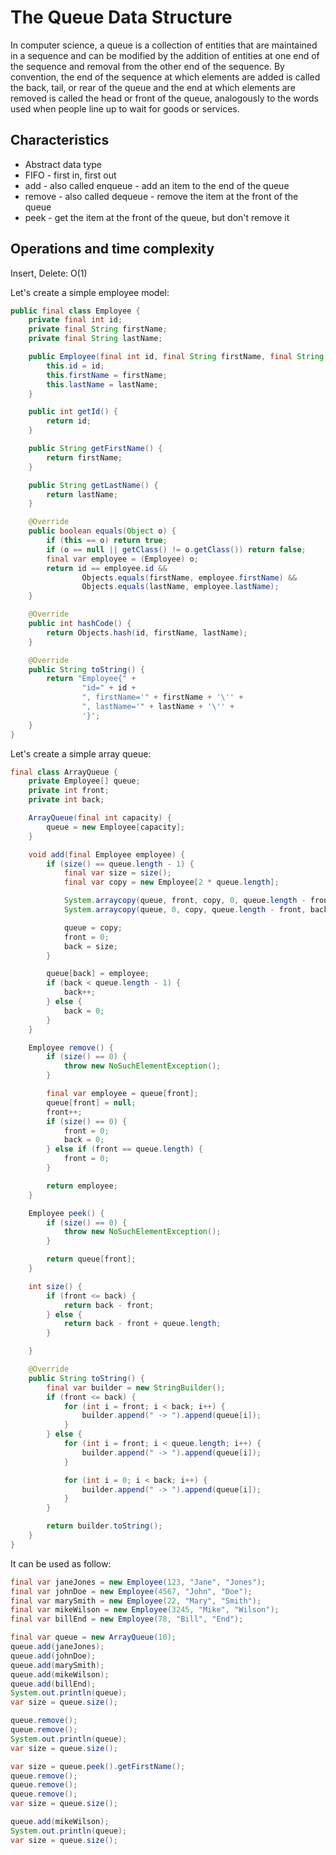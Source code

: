 # The Queue Data Structure

In computer science, a queue is a collection of entities that are maintained in a sequence and can be modified by 
the addition of entities at one end of the sequence and removal from the other end of the sequence. By convention, 
the end of the sequence at which elements are added is called the back, tail, or rear of the queue and the end at 
which elements are removed is called the head or front of the queue, analogously to the words used when people line up 
to wait for goods or services.

## Characteristics

- Abstract data type
- FIFO - first in, first out
- add - also called enqueue - add an item to the end of the queue
- remove - also called dequeue - remove the item at the front of the queue
- peek - get the item at the front of the queue, but don't remove it

## Operations and time complexity

Insert, Delete: O(1)

Let's create a simple employee model:

```java
public final class Employee {
    private final int id;
    private final String firstName;
    private final String lastName;

    public Employee(final int id, final String firstName, final String lastName) {
        this.id = id;
        this.firstName = firstName;
        this.lastName = lastName;
    }

    public int getId() {
        return id;
    }

    public String getFirstName() {
        return firstName;
    }

    public String getLastName() {
        return lastName;
    }

    @Override
    public boolean equals(Object o) {
        if (this == o) return true;
        if (o == null || getClass() != o.getClass()) return false;
        final var employee = (Employee) o;
        return id == employee.id &&
                Objects.equals(firstName, employee.firstName) &&
                Objects.equals(lastName, employee.lastName);
    }

    @Override
    public int hashCode() {
        return Objects.hash(id, firstName, lastName);
    }

    @Override
    public String toString() {
        return "Employee{" +
                "id=" + id +
                ", firstName='" + firstName + '\'' +
                ", lastName='" + lastName + '\'' +
                '}';
    }
}
```

Let's create a simple array queue:

```java
final class ArrayQueue {
    private Employee[] queue;
    private int front;
    private int back;

    ArrayQueue(final int capacity) {
        queue = new Employee[capacity];
    }

    void add(final Employee employee) {
        if (size() == queue.length - 1) {
            final var size = size();
            final var copy = new Employee[2 * queue.length];

            System.arraycopy(queue, front, copy, 0, queue.length - front);
            System.arraycopy(queue, 0, copy, queue.length - front, back);

            queue = copy;
            front = 0;
            back = size;
        }

        queue[back] = employee;
        if (back < queue.length - 1) {
            back++;
        } else {
            back = 0;
        }
    }

    Employee remove() {
        if (size() == 0) {
            throw new NoSuchElementException();
        }

        final var employee = queue[front];
        queue[front] = null;
        front++;
        if (size() == 0) {
            front = 0;
            back = 0;
        } else if (front == queue.length) {
            front = 0;
        }

        return employee;
    }

    Employee peek() {
        if (size() == 0) {
            throw new NoSuchElementException();
        }

        return queue[front];
    }

    int size() {
        if (front <= back) {
            return back - front;
        } else {
            return back - front + queue.length;
        }

    }

    @Override
    public String toString() {
        final var builder = new StringBuilder();
        if (front <= back) {
            for (int i = front; i < back; i++) {
                builder.append(" -> ").append(queue[i]);
            }
        } else {
            for (int i = front; i < queue.length; i++) {
                builder.append(" -> ").append(queue[i]);
            }

            for (int i = 0; i < back; i++) {
                builder.append(" -> ").append(queue[i]);
            }
        }

        return builder.toString();
    }
}
```

It can be used as follow:

```java
final var janeJones = new Employee(123, "Jane", "Jones");
final var johnDoe = new Employee(4567, "John", "Doe");
final var marySmith = new Employee(22, "Mary", "Smith");
final var mikeWilson = new Employee(3245, "Mike", "Wilson");
final var billEnd = new Employee(78, "Bill", "End");

final var queue = new ArrayQueue(10);
queue.add(janeJones);
queue.add(johnDoe);
queue.add(marySmith);
queue.add(mikeWilson);
queue.add(billEnd);
System.out.println(queue);
var size = queue.size();

queue.remove();
queue.remove();
System.out.println(queue);
var size = queue.size();

var size = queue.peek().getFirstName();
queue.remove();
queue.remove();
queue.remove();
var size = queue.size();

queue.add(mikeWilson);
System.out.println(queue);
var size = queue.size();
```